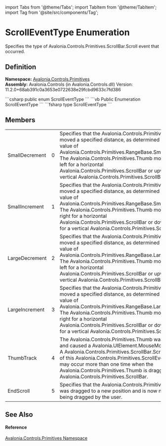 import Tabs from '@theme/Tabs'; 
import TabItem from '@theme/TabItem'; 
import Tag from '@site/src/components/Tag'; 

# ScrollEventType Enumeration


Specifies the type of Avalonia.Controls.Primitives.ScrollBar.Scroll event that occurred.



## Definition
**Namespace:** <a href="N_Avalonia_Controls_Primitives">Avalonia.Controls.Primitives</a>  
**Assembly:** Avalonia.Controls (in Avalonia.Controls.dll) Version: 11.2.0+68ab391c0a3653e0722638e29fcbd9633c7fd386

<Tabs groupId="api-code-preview">
<TabItem value="csharp" label="C#">
```csharp
public enum ScrollEventType
```
</TabItem>
<TabItem value="vb" label="VB">
```vb
Public Enumeration ScrollEventType
```
</TabItem>
<TabItem value="fsharp" label="F#">
```fsharp
type ScrollEventType
```
</TabItem>
</Tabs>



## Members
<table>
<tr>
<td>SmallDecrement</td>
<td>0</td>
<td>Specifies that the Avalonia.Controls.Primitives.Thumb moved a specified distance, as determined by the value of Avalonia.Controls.Primitives.RangeBase.SmallChange. The Avalonia.Controls.Primitives.Thumb moved to the left for a horizontal Avalonia.Controls.Primitives.ScrollBar or upward for a vertical Avalonia.Controls.Primitives.ScrollBar.</td>
</tr>
<tr>
<td>SmallIncrement</td>
<td>1</td>
<td>Specifies that the Avalonia.Controls.Primitives.Thumb moved a specified distance, as determined by the value of Avalonia.Controls.Primitives.RangeBase.SmallChange. The Avalonia.Controls.Primitives.Thumb moved to the right for a horizontal Avalonia.Controls.Primitives.ScrollBar or downward for a vertical Avalonia.Controls.Primitives.ScrollBar.</td>
</tr>
<tr>
<td>LargeDecrement</td>
<td>2</td>
<td>Specifies that the Avalonia.Controls.Primitives.Thumb moved a specified distance, as determined by the value of Avalonia.Controls.Primitives.RangeBase.LargeChange. The Avalonia.Controls.Primitives.Thumb moved to the left for a horizontal Avalonia.Controls.Primitives.ScrollBar or upward for a vertical Avalonia.Controls.Primitives.ScrollBar.</td>
</tr>
<tr>
<td>LargeIncrement</td>
<td>3</td>
<td>Specifies that the Avalonia.Controls.Primitives.Thumb moved a specified distance, as determined by the value of Avalonia.Controls.Primitives.RangeBase.LargeChange. The Avalonia.Controls.Primitives.Thumb moved to the right for a horizontal Avalonia.Controls.Primitives.ScrollBar or downward for a vertical Avalonia.Controls.Primitives.ScrollBar.</td>
</tr>
<tr>
<td>ThumbTrack</td>
<td>4</td>
<td>The Avalonia.Controls.Primitives.Thumb was dragged and caused a Avalonia.UIElement.MouseMove event. A Avalonia.Controls.Primitives.ScrollBar.Scroll event of this Avalonia.Controls.Primitives.ScrollEventType may occur more than one time when the Avalonia.Controls.Primitives.Thumb is dragged in the Avalonia.Controls.Primitives.ScrollBar.</td>
</tr>
<tr>
<td>EndScroll</td>
<td>5</td>
<td>Specifies that the Avalonia.Controls.Primitives.Thumb was dragged to a new position and is now no longer being dragged by the user.</td>
</tr>
</table>

## See Also


#### Reference
<a href="N_Avalonia_Controls_Primitives">Avalonia.Controls.Primitives Namespace</a>  

